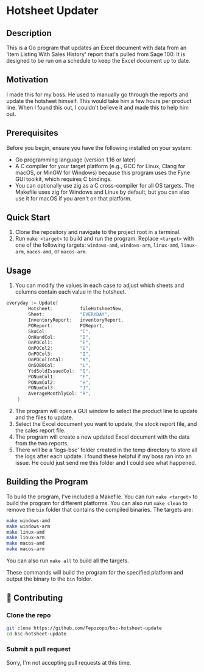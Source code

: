 # Hotsheet Updater

## Description

This is a Go program that updates an Excel document with data from an 'Item Listing With Sales History' report that's pulled from Sage 100. It is designed to be run on a schedule to keep the Excel document up to date.

## Motivation

I made this for my boss. He used to manually go through the reports and update the hotsheet himself. This would take him a few hours per product line. When I found this out, I couldn't believe it and made this to help him out.

## Prerequisites

Before you begin, ensure you have the following installed on your system:

- Go programming language (version 1.16 or later)
- A C compiler for your target platform (e.g., GCC for Linux, Clang for macOS, or MinGW for Windows) because this program uses the Fyne GUI toolkit, which requires C bindings.
- You can optionally use zig as a C cross-compiler for all OS targets. The Makefile uses zig for Windows and Linux by default, but you can also use it for macOS if you aren't on that platform.

## Quick Start

1. Clone the repository and navigate to the project root in a terminal.
2. Run `make <target>` to build and run the program. Replace `<target>` with one of the following targets: `windows-amd`, `windows-arm`, `linux-amd`, `linux-arm`, `macos-amd`, or `macos-arm`.

## Usage

1. You can modify the values in each case to adjust which sheets and columns contain each value in the hotsheet.
``` go
everyday := Update{
		Hotsheet:          fileHotsheetNew,
		Sheet:             "EVERYDAY",
		InventoryReport:   inventoryReport,
		POReport:          POReport,
		SkuCol:            "C",
		OnHandCol:         "D",
		OnPOCol1:          "E",
		OnPOCol2:          "G",
		OnPOCol3:          "I",
		OnPOColTotal:      "K",
		OnSOBOCol:         "L",
		YtdSoldIssuedCol:  "Q",
		PONumCol1:         "F",
		PONumCol2:         "H",
		PONumCol3:         "J",
		AverageMonthlyCol: "R",
	}
```
2. The program will open a GUI window to select the product line to update and the files to update.
3. Select the Excel document you want to update, the stock report file, and the sales report file.
4. The program will create a new updated Excel document with the data from the two reports.
5. There will be a 'logs-bsc' folder created in the temp directory to store all the logs after each update. I found these helpful if my boss ran into an issue. He could just send me this folder and I could see what happened.

## Building the Program

To build the program, I've included a Makefile. You can run `make <target>` to build the program for different platforms. You can also run `make clean` to remove the `bin` folder that contains the compiled binaries.
The targets are:
```bash
make windows-amd
make windows-arm
make linux-amd
make linux-arm
make macos-amd
make macos-arm
```
You can also run `make all` to build all the targets.

These commands will build the program for the specified platform and output the binary to the `bin` folder.

## 🤝 Contributing

### Clone the repo

```bash
git clone https://github.com/Fepozopo/bsc-hotsheet-update
cd bsc-hotsheet-update
```

### Submit a pull request

Sorry, I'm not accepting pull requests at this time.
